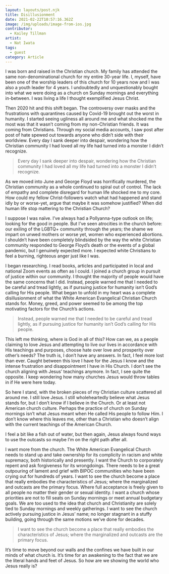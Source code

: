 ```yaml
---
layout: layouts/post.njk
title: Disillusionment
date: 2021-02-22T10:57:16.362Z
image: /img/uploads/image-from-ios.jpg
contributor:
  - Kailey Tillman
artist:
  - Nat Iwata
tags:
  - guest
category: Article
---
```

I was born and raised in the Christian church. My family has attended the same non-denominational church for my entire 30-year life. I, myself, have been one of the worship leaders of this church for 10 years now and I was also a youth leader for 4 years. I undoubtedly and unquestionably bought into what we were doing as a church on Sunday mornings and everything in-between. I was living a life I thought exemplified Jesus Christ.  

Then 2020 hit and this shift began. The controversy over masks and the frustrations with quarantines caused by Covid-19 brought out the worst in humanity. I started seeing ugliness all around me and what shocked me the most was that it wasn’t coming from my non-Christian friends. It was coming from Christians. Through my social media accounts, I saw post after post of hate spewed out towards anyone who didn’t side with their worldview. Every day I sank deeper into despair, wondering how the Christian community I had loved all my life had turned into a monster I didn’t recognize.

> Every day I sank deeper into despair, wondering how the Christian community I had loved all my life had turned into a monster I didn’t recognize.

As we moved into June and George Floyd was horrifically murdered, the Christian community as a whole continued to spiral out of control. The lack of empathy and complete disregard for human life shocked me to my core. How could my fellow Christ-followers watch what had happened and stand idly by or worse-yet, argue that maybe it was somehow justified? When did human life stop mattering to the Christian Church? 

I suppose I was naïve. I’ve always had a Pollyanna-type outlook on life; looking for the good in people. But I’ve seen atrocities in the church before: our exiling of the LGBTQ+ community through the years; the shame we impart on unwed mothers or worse yet, women who experienced abortions. I shouldn’t have been completely blindsided by the way the white Christian community responded to George Floyd’s death or the events of a global pandemic, but I genuinely expected more. I expected white Christians to feel a burning, righteous anger just like I was.    

I began researching. I read books, articles and participated in local and national Zoom events as often as I could. I joined a church group in pursuit of justice within our community. I thought the majority of people would have the same concerns that I did. Instead, people warned me that I needed to be careful and tread lightly, as if pursuing justice for humanity isn’t God’s calling for His people. What began to unfold in my heart was a complete disillusionment of what the White American Evangelical Christian Church stands for. Money, greed, and power seemed to be among the top motivating factors for the Church’s actions. 

> Instead, people warned me that I needed to be careful and tread lightly, as if pursuing justice for humanity isn’t God’s calling for His people. 

This left me thinking, where is God in all of this? How can we, as a people claiming to love Jesus and attempting to live our lives in accordance with His teachings and purposes, choose hate over love and prosperity over other’s needs? The truth is, I don’t have any answers. In fact, I feel more lost than ever. Caught between this love I have for the Jesus I know and the intense frustration and disappointment I have in His Church. I don’t see the church aligning with Jesus’ teachings anymore. In fact, I see quite the opposite. I keep wondering how many churches Jesus would throw tables in if He were here today.  

So here I stand, with the broken pieces of my Christian culture scattered all around me. I still love Jesus. I still wholeheartedly believe what Jesus stands for, but I don’t know if I believe in the Church. Or at least not American church culture. Perhaps the practice of church on Sunday mornings isn’t what Jesus meant when He called His people to follow Him. I don’t know where this leaves me, other than a Christian who doesn’t align with the current teachings of the American Church.  

I feel a bit like a fish out of water, but then again, Jesus always found ways to use the outcasts so maybe I’m on the right path after all.

I want more from the church. The White American Evangelical Church needs to stand up and take ownership for its complicity in racism and white supremacy, both historically and presently. I want the Church to corporately repent and ask forgiveness for its wrongdoings. There needs to be a great outpouring of lament and grief with BIPOC communities who have been crying out for hundreds of years. I want to see the church become a place that really embodies the characteristics of Jesus; where the marginalized and outcasts are the primary focus. Where full acceptance is freely given to all people no matter their gender or sexual identity. I want a church whose priorities are not to fill seats on Sunday mornings or meet annual budgetary goals. We are too used to the idea that church and Christianity are solely tied to Sunday mornings and weekly gatherings. I want to see the church actively pursuing justice in Jesus’ name; no longer stagnant in a stuffy building, going through the same motions we’ve done for decades. 

> I want to see the church become a place that really embodies the characteristics of Jesus; where the marginalized and outcasts are the primary focus.

It’s time to move beyond our walls and the confines we have built in our minds of what church is. It’s time for an awakening to the fact that we are the literal hands and feet of Jesus. So how are we showing the world who Jesus really is?